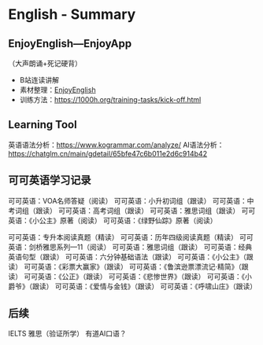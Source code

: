 # English - Summary

## EnjoyEnglish—EnjoyApp

（大声朗诵+死记硬背）
- B站连读讲解
- 素材整理：[EnjoyEnglish](EnjoyEnglish) 
- 训练方法：https://1000h.org/training-tasks/kick-off.html

## Learning Tool

英语语法分析：https://www.kogrammar.com/analyze/
AI语法分析：https://chatglm.cn/main/gdetail/65bfe47c6b011e2d6c914b42

## 可可英语学习记录

可可英语：VOA名师答疑（阅读）
可可英语：小升初词组（跟读）
可可英语：中考词组（跟读）
可可英语：高考词组（跟读）
可可英语：雅思词组（跟读）
可可英语：《小公主》原著（阅读）
可可英语：《绿野仙踪》原著（阅读）

可可英语：专升本阅读真题（精读）
可可英语：历年四级阅读真题（精读）
可可英语：剑桥雅思系列—11（阅读）
可可英语：雅思词组（跟读）
可可英语：经典英语句型（跟读）
可可英语：六分钟基础语法（跟读）
可可英语：《小公主》（跟读）
可可英语：《彩票大赢家》（跟读）
可可英语：《鲁滨逊票漂流记·精简》（跟读）
可可英语：《公正》（跟读）
可可英语：《悲惨世界》（跟读）
可可英语：《小爵爷》（跟读）
可可英语：《爱情与金钱》（跟读）
可可英语：《呼啸山庄》（跟读）

## 后续

IELTS 雅思（验证所学）
有道AI口语？